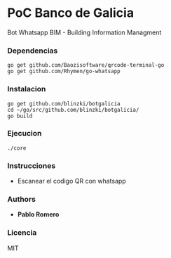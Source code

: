 # PoC Banco de Galicia 

Bot Whatsapp BIM - Building Information Managment



### Dependencias 

```
go get github.com/Baozisoftware/qrcode-terminal-go
go get github.com/Rhymen/go-whatsapp
```

### Instalacion 

```
go get github.com/blinzki/botgalicia
cd ~/go/src/github.com/blinzki/botgalicia/
go build
```
### Ejecucion 

```
./core
```
### Instrucciones 

* Escanear el codigo QR con whatsapp

### Authors

* **Pablo Romero** 

### Licencia

MIT 

